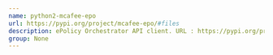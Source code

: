 ```yaml
---
name: python2-mcafee-epo
url: https://pypi.org/project/mcafee-epo/#files
description: ePolicy Orchestrator API client. URL : https://pypi.org/project/mcafee-epo/#files Groups : None
group: None
---
```


